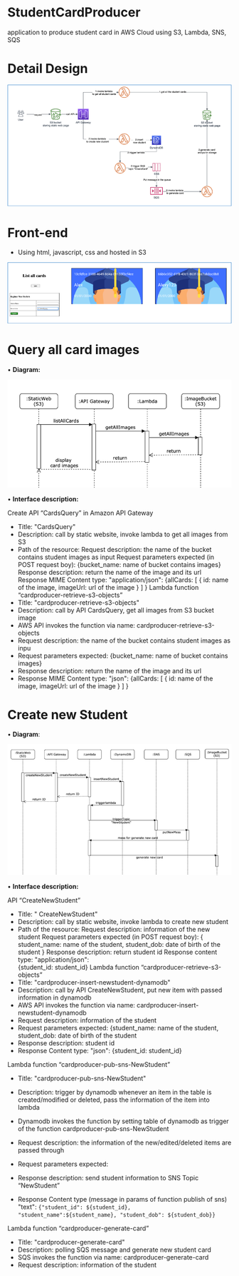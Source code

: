 # StudentCardProducer
application to produce student card in AWS Cloud using S3, Lambda, SNS, SQS

# Detail Design

<img src="https://github.com/KateVu/StudentCardProducer/blob/master/Images/detail_design.png">

# Front-end
- Using html, javascript, css and hosted in S3

<img src="https://github.com/KateVu/StudentCardProducer/blob/master/Images/front_end.png">

# Query all card images
•	<b>Diagram:</b>

<img src="https://github.com/KateVu/StudentCardProducer/blob/master/Images/get_all_images.png">

•	<b>Interface description:</b>

Create API “CardsQuery” in Amazon API Gateway
-	Title: "CardsQuery"
-	Description: call by static website, invoke lambda to get all images from S3
-	Path of the resource:
		Request description: the name of the bucket contains student images as input
		Request parameters expected (in POST request boy): 
			{bucket_name: name of bucket contains images}
		Response description: return the name of the image and its url
		Response MIME Content type: "application/json": 
		{allCards: [
			{
		   	   id: name of the image, 
			   imageUrl: url of the image
			}
			    ]
		}
Lambda function “cardproducer-retrieve-s3-objects” 
-	Title: "cardproducer-retrieve-s3-objects"
-	Description: call by API CardsQuery, get all images from S3 bucket image
-	AWS API invokes the function via name: cardproducer-retrieve-s3-objects
-	Request description: the name of the bucket contains student images as inpu
-	Request parameters expected: {bucket_name: name of bucket contains images}
-	Response description: return the name of the image and its url
-	Response MIME Content type: "json": 
{allCards: [
		{
		   id: name of the image, 
		   imageUrl: url of the image
		}
		]
}

# Create new Student
•	<b>Diagram</b>:

<img src="https://github.com/KateVu/StudentCardProducer/blob/master/Images/create_new_student.png">

•	<b>Interface description:</b>

API “CreateNewStudent” 
-	Title: " CreateNewStudent"
-	Description: call by static website, invoke lambda to create new student 
-	Path of the resource:
		Request description: information of the new student
		Request parameters expected (in POST request boy): 
			{	student_name: name of the student,
				student_dob: date of birth of the student
			}
		Response description: return student id
		Response content type: "application/json": 	
		{student_id: student_id}
Lambda function “cardproducer-retrieve-s3-objects” 
-	Title: "cardproducer-insert-newstudent-dynamodb"
-	Description: call by API CreateNewStudent, put new item with passed information in dynamodb
-	AWS API invokes the function via name: cardproducer-insert-newstudent-dynamodb
-	Request description: information of the student
-	Request parameters expected: 
{student_name: name of the student,
  student_dob: date of birth of the student
-	Response description: student id
-	Response Content type: "json": {student_id: student_id}

Lambda function “cardproducer-pub-sns-NewStudent” 
-	Title: "cardproducer-pub-sns-NewStudent"
-	Description: trigger by dynamodb whenever an item in the table is created/modified or deleted, pass the information of the item into lambda
-	Dynamodb invokes the function by setting table of dynamodb as trigger of the function cardproducer-pub-sns-NewStudent
-	Request description: the information of the new/edited/deleted items are passed through
-	Request parameters expected: 
 
-	Response description: send student information to SNS Topic “NewStudent”
-	Response Content type (message in params of function publish of sns) "text": 
`{"student_id": ${student_id}, "student_name":${student_name}, "student_dob": ${student_dob}}`


Lambda function “cardproducer-generate-card” 
-	Title: "cardproducer-generate-card"
-	Description: polling SQS message and generate new student card
-	SQS invokes the function via name: cardproducer-generate-card
-	Request description: information of the student  
